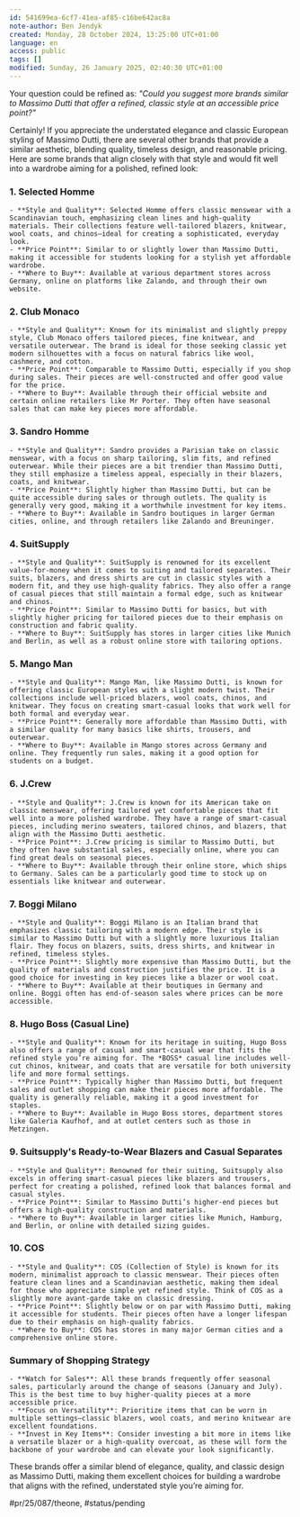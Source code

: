 ```yaml
---
id: 541699ea-6cf7-41ea-af85-c16be642ac8a
note-author: Ben Jendyk
created: Monday, 28 October 2024, 13:25:00 UTC+01:00
language: en
access: public
tags: []
modified: Sunday, 26 January 2025, 02:40:30 UTC+01:00
---
```


Your question could be refined as: *"Could you suggest more brands similar to Massimo Dutti that offer a refined, classic style at an accessible price point?"*

Certainly! If you appreciate the understated elegance and classic European styling of Massimo Dutti, there are several other brands that provide a similar aesthetic, blending quality, timeless design, and reasonable pricing. Here are some brands that align closely with that style and would fit well into a wardrobe aiming for a polished, refined look:

### 1. **Selected Homme**

	- **Style and Quality**: Selected Homme offers classic menswear with a Scandinavian touch, emphasizing clean lines and high-quality materials. Their collections feature well-tailored blazers, knitwear, wool coats, and chinos—ideal for creating a sophisticated, everyday look.
	- **Price Point**: Similar to or slightly lower than Massimo Dutti, making it accessible for students looking for a stylish yet affordable wardrobe.
	- **Where to Buy**: Available at various department stores across Germany, online on platforms like Zalando, and through their own website.

### 2. **Club Monaco**

	- **Style and Quality**: Known for its minimalist and slightly preppy style, Club Monaco offers tailored pieces, fine knitwear, and versatile outerwear. The brand is ideal for those seeking classic yet modern silhouettes with a focus on natural fabrics like wool, cashmere, and cotton.
	- **Price Point**: Comparable to Massimo Dutti, especially if you shop during sales. Their pieces are well-constructed and offer good value for the price.
	- **Where to Buy**: Available through their official website and certain online retailers like Mr Porter. They often have seasonal sales that can make key pieces more affordable.

### 3. **Sandro Homme**

	- **Style and Quality**: Sandro provides a Parisian take on classic menswear, with a focus on sharp tailoring, slim fits, and refined outerwear. While their pieces are a bit trendier than Massimo Dutti, they still emphasize a timeless appeal, especially in their blazers, coats, and knitwear.
	- **Price Point**: Slightly higher than Massimo Dutti, but can be quite accessible during sales or through outlets. The quality is generally very good, making it a worthwhile investment for key items.
	- **Where to Buy**: Available in Sandro boutiques in larger German cities, online, and through retailers like Zalando and Breuninger.

### 4. **SuitSupply**

	- **Style and Quality**: SuitSupply is renowned for its excellent value-for-money when it comes to suiting and tailored separates. Their suits, blazers, and dress shirts are cut in classic styles with a modern fit, and they use high-quality fabrics. They also offer a range of casual pieces that still maintain a formal edge, such as knitwear and chinos.
	- **Price Point**: Similar to Massimo Dutti for basics, but with slightly higher pricing for tailored pieces due to their emphasis on construction and fabric quality.
	- **Where to Buy**: SuitSupply has stores in larger cities like Munich and Berlin, as well as a robust online store with tailoring options.

### 5. **Mango Man**

	- **Style and Quality**: Mango Man, like Massimo Dutti, is known for offering classic European styles with a slight modern twist. Their collections include well-priced blazers, wool coats, chinos, and knitwear. They focus on creating smart-casual looks that work well for both formal and everyday wear.
	- **Price Point**: Generally more affordable than Massimo Dutti, with a similar quality for many basics like shirts, trousers, and outerwear.
	- **Where to Buy**: Available in Mango stores across Germany and online. They frequently run sales, making it a good option for students on a budget.

### 6. **J.Crew**

	- **Style and Quality**: J.Crew is known for its American take on classic menswear, offering tailored yet comfortable pieces that fit well into a more polished wardrobe. They have a range of smart-casual pieces, including merino sweaters, tailored chinos, and blazers, that align with the Massimo Dutti aesthetic.
	- **Price Point**: J.Crew pricing is similar to Massimo Dutti, but they often have substantial sales, especially online, where you can find great deals on seasonal pieces.
	- **Where to Buy**: Available through their online store, which ships to Germany. Sales can be a particularly good time to stock up on essentials like knitwear and outerwear.

### 7. **Boggi Milano**

	- **Style and Quality**: Boggi Milano is an Italian brand that emphasizes classic tailoring with a modern edge. Their style is similar to Massimo Dutti but with a slightly more luxurious Italian flair. They focus on blazers, suits, dress shirts, and knitwear in refined, timeless styles.
	- **Price Point**: Slightly more expensive than Massimo Dutti, but the quality of materials and construction justifies the price. It is a good choice for investing in key pieces like a blazer or wool coat.
	- **Where to Buy**: Available at their boutiques in Germany and online. Boggi often has end-of-season sales where prices can be more accessible.

### 8. **Hugo Boss (Casual Line)**

	- **Style and Quality**: Known for its heritage in suiting, Hugo Boss also offers a range of casual and smart-casual wear that fits the refined style you’re aiming for. The *BOSS* casual line includes well-cut chinos, knitwear, and coats that are versatile for both university life and more formal settings.
	- **Price Point**: Typically higher than Massimo Dutti, but frequent sales and outlet shopping can make their pieces more affordable. The quality is generally reliable, making it a good investment for staples.
	- **Where to Buy**: Available in Hugo Boss stores, department stores like Galeria Kaufhof, and at outlet centers such as those in Metzingen.

### 9. **Suitsupply's Ready-to-Wear Blazers and Casual Separates**

	- **Style and Quality**: Renowned for their suiting, Suitsupply also excels in offering smart-casual pieces like blazers and trousers, perfect for creating a polished, refined look that balances formal and casual styles.
	- **Price Point**: Similar to Massimo Dutti’s higher-end pieces but offers a high-quality construction and materials.
	- **Where to Buy**: Available in larger cities like Munich, Hamburg, and Berlin, or online with detailed sizing guides.

### 10. **COS**

	- **Style and Quality**: COS (Collection of Style) is known for its modern, minimalist approach to classic menswear. Their pieces often feature clean lines and a Scandinavian aesthetic, making them ideal for those who appreciate simple yet refined style. Think of COS as a slightly more avant-garde take on classic dressing.
	- **Price Point**: Slightly below or on par with Massimo Dutti, making it accessible for students. Their pieces often have a longer lifespan due to their emphasis on high-quality fabrics.
	- **Where to Buy**: COS has stores in many major German cities and a comprehensive online store.

### Summary of Shopping Strategy

	- **Watch for Sales**: All these brands frequently offer seasonal sales, particularly around the change of seasons (January and July). This is the best time to buy higher-quality pieces at a more accessible price.
	- **Focus on Versatility**: Prioritize items that can be worn in multiple settings—classic blazers, wool coats, and merino knitwear are excellent foundations. 
	- **Invest in Key Items**: Consider investing a bit more in items like a versatile blazer or a high-quality overcoat, as these will form the backbone of your wardrobe and can elevate your look significantly.

These brands offer a similar blend of elegance, quality, and classic design as Massimo Dutti, making them excellent choices for building a wardrobe that aligns with the refined, understated style you’re aiming for.


#pr/25/087/theone, #status/pending